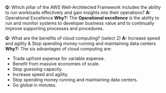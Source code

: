 **Q:** Which pillar of the AWS Well-Architected Framework includes the ability to run workloads effectively and gain insights into their operations?
**A:** Operational Excellence
**Why?:** The **Operational excellence** is the ability to run and monitor systems to developer business value and to continually improve supporting processes and procedures.

**Q:** What are the benefits of cloud computing? (select 2)
**A:** Increase speed and agility & Stop spending money running and maintaining data centers
**Why?:** The six advantages of cloud computing are:
- Trade upfront expense for variable expense.
- Benefit from massive economies of scale.
- Stop guessing capacity.
- Increase speed and agility.
- Stop spending money running and maintaining data centers.
- Go global in minutes.